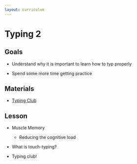 ```yaml
---
layout: curriculum
---
```


# Typing 2

## Goals

* Understand why it is important to learn how to typ properly

* Spend some more time getting practice

## Materials

* [Typing Club](https://www.typingclub.com/sportal/program-3.game)

## Lesson

* Muscle Memory

    * Reducing the cognitive load

* What is touch-typing?

* Typing club!
